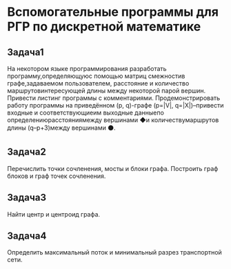 # Вспомогательные программы для РГР по дискретной математике

## Задача1
На  некотором  языке  программирования  разработать программу,определяющуюс  помощью матриц  смежностив  графе,задаваемом  пользователем,  расстояние  и  количество  маршрутовинтересующей длины между некоторой парой вершин. Привести листинг программы с комментариями. Продемонстрировать  работу  программы  на  приведённом (p, q)-графе (p=|V|, q=|X|)–привести входные и соответствующиеим выходные данныепо определениюрасстояниямежду вершинами ◆и количествумаршрутов длины (q–p+3)между вершинами ⚫.
## Задача2
Перечислить  точки  сочленения,  мосты  и  блоки  графа.  Построить  граф  блоков  и  граф  точек сочленения.
## Задача3
Найти центр и центроид графа.
## Задача4
Определить максимальный поток и минимальный разрез транспортной сети.
